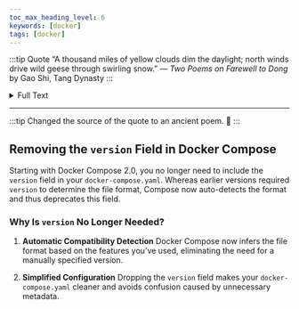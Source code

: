 ```yaml
---
toc_max_heading_level: 6
keywords: [docker]
tags: [docker]
---
```


:::tip Quote
“A thousand miles of yellow clouds dim the daylight; north winds drive wild geese through swirling snow.”
— *Two Poems on Farewell to Dong* by Gao Shi, Tang Dynasty
:::

<details>  
  <summary>Full Text</summary>  
  A thousand miles of yellow clouds dim the daylight; north winds drive wild geese through swirling snow.  
  <br/>Do not worry that no kindred spirits lie ahead; everyone under heaven knows you.  
  <br/>With six wings I flutter, pitying myself—more than ten years since I left the capital.  
  <br/>A man’s poverty and lowliness are no shame, yet today we meet with no money for wine.  
</details>  

---

:::tip
Changed the source of the quote to an ancient poem. :tada:
:::

## Removing the `version` Field in Docker Compose

Starting with Docker Compose 2.0, you no longer need to include the `version` field in your `docker-compose.yaml`. Whereas earlier versions required `version` to determine the file format, Compose now auto-detects the format and thus deprecates this field.

### Why Is `version` No Longer Needed?

1. **Automatic Compatibility Detection**
   Docker Compose now infers the file format based on the features you’ve used, eliminating the need for a manually specified version.

2. **Simplified Configuration**
   Dropping the `version` field makes your `docker-compose.yaml` cleaner and avoids confusion caused by unnecessary metadata.
